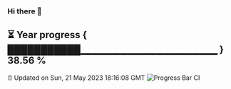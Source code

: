 ### Hi there 👋
⏳ Year progress { ███████████▁▁▁▁▁▁▁▁▁▁▁▁▁▁▁▁▁▁▁ } 38.56 %
---
⏰ Updated on Sun, 21 May 2023 18:16:08 GMT
![Progress Bar CI](https://github.com/liununu/liununu/workflows/Progress%20Bar%20CI/badge.svg)
